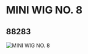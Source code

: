 # MINI WIG NO. 8
## 88283
![MINI WIG NO. 8](https://lc-www-live-s.legocdn.com/media/bricks/5/2/4568933.jpg)